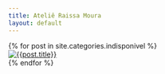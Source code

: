 ```yaml
---
title: Ateliê Raissa Moura
layout: default
---
```


<div>
	<!-- <h2>Obras disponíveis</h2> -->

<div class='row mt-3 w-75 mx-auto text-center' data-masonry id="gallery">
{% for post in site.categories.indisponivel %}
<div class="col-sm-6 col-lg-4 mb-4">
	<a href="{{post.url}}">

<img src="{{post.image}}" alt="{{post.title}}" class="img-fluid rounded" style="border: none;"/>

</a>

</div>
{% endfor %}

</div>
</div>
